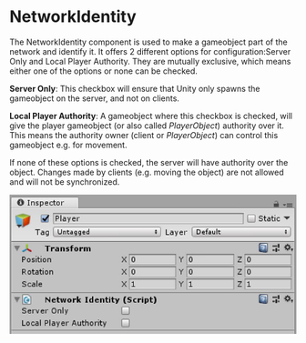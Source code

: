 # NetworkIdentity

The NetworkIdentity component is used to make a gameobject part of the network
and identify it. It offers 2 different options for configuration:Server Only and
Local Player Authority. They are mutually exclusive, which means either one of
the options or none can be checked.

**Server Only**: This checkbox will ensure that Unity only spawns the gameobject
on the server, and not on clients.

**Local Player Authority**: A gameobject where this checkbox is checked, will
give the player gameobject (or also called *PlayerObject*) authority over it.
This means the authority owner (client or *PlayerObject*) can control this
gameobject e.g. for movement.

If none of these options is checked, the server will have authority over the
object. Changes made by clients (e.g. moving the object) are not allowed and
will not be synchronized.

![](NetworkIdentity.jpg)
